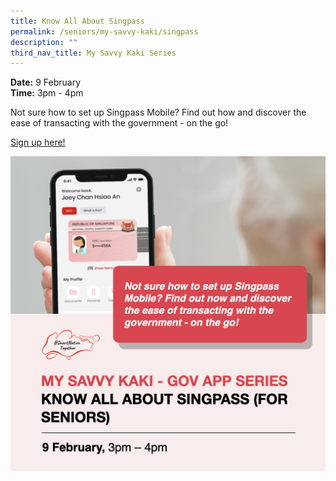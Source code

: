 ```yaml
---
title: Know All About Singpass
permalink: /seniors/my-savvy-kaki/singpass
description: ""
third_nav_title: My Savvy Kaki Series
---
```


**Date:** 9 February
<br> **Time:** 3pm - 4pm

Not sure how to set up Singpass Mobile? Find out how and discover the ease of transacting with the government - on the go! 

[Sign up here! ](https://zoom.us/webinar/register/1116418394710/WN_0G0pBXZ1SxCN36MQc_Rp0Q)

![Singpass workshop for seniors](/images/9-feb-seniors.png)